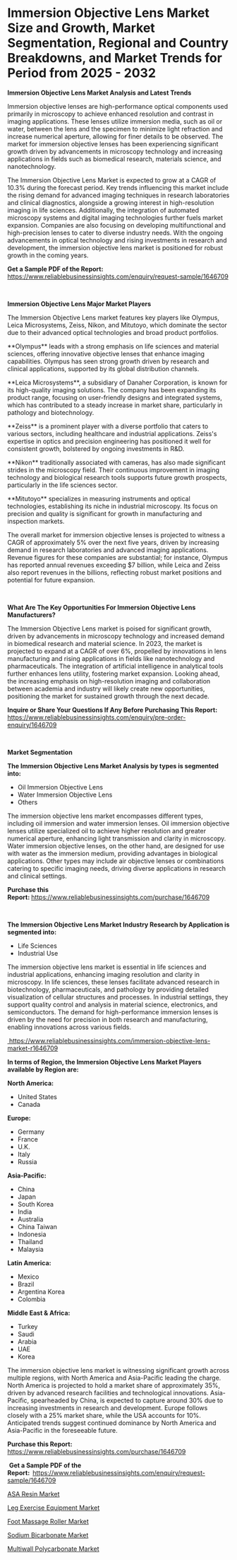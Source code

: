 <p><h1>Immersion Objective Lens Market Size and Growth, Market Segmentation, Regional and Country Breakdowns, and Market Trends for Period from 2025 -  2032</h1></p><p><strong>Immersion Objective Lens Market Analysis and Latest Trends</strong></p>
<p><p>Immersion objective lenses are high-performance optical components used primarily in microscopy to achieve enhanced resolution and contrast in imaging applications. These lenses utilize immersion media, such as oil or water, between the lens and the specimen to minimize light refraction and increase numerical aperture, allowing for finer details to be observed. The market for immersion objective lenses has been experiencing significant growth driven by advancements in microscopy technology and increasing applications in fields such as biomedical research, materials science, and nanotechnology.</p><p>The Immersion Objective Lens Market is expected to grow at a CAGR of 10.3% during the forecast period. Key trends influencing this market include the rising demand for advanced imaging techniques in research laboratories and clinical diagnostics, alongside a growing interest in high-resolution imaging in life sciences. Additionally, the integration of automated microscopy systems and digital imaging technologies further fuels market expansion. Companies are also focusing on developing multifunctional and high-precision lenses to cater to diverse industry needs. With the ongoing advancements in optical technology and rising investments in research and development, the immersion objective lens market is positioned for robust growth in the coming years.</p></p>
<p><strong>Get a Sample PDF of the Report:&nbsp;</strong> <a href="https://www.reliablebusinessinsights.com/enquiry/request-sample/1646709?utm_campaign=1873&utm_medium=2&utm_source=Github&utm_content=ia&utm_term=09022025&utm_id=immersion-objective-lens">https://www.reliablebusinessinsights.com/enquiry/request-sample/1646709</a></p>
<p>&nbsp;</p>
<p><strong>Immersion Objective Lens Major Market Players</strong></p>
<p><p>The Immersion Objective Lens market features key players like Olympus, Leica Microsystems, Zeiss, Nikon, and Mitutoyo, which dominate the sector due to their advanced optical technologies and broad product portfolios.</p><p>**Olympus** leads with a strong emphasis on life sciences and material sciences, offering innovative objective lenses that enhance imaging capabilities. Olympus has seen strong growth driven by research and clinical applications, supported by its global distribution channels.</p><p>**Leica Microsystems**, a subsidiary of Danaher Corporation, is known for its high-quality imaging solutions. The company has been expanding its product range, focusing on user-friendly designs and integrated systems, which has contributed to a steady increase in market share, particularly in pathology and biotechnology.</p><p>**Zeiss** is a prominent player with a diverse portfolio that caters to various sectors, including healthcare and industrial applications. Zeiss's expertise in optics and precision engineering has positioned it well for consistent growth, bolstered by ongoing investments in R&D.</p><p>**Nikon** traditionally associated with cameras, has also made significant strides in the microscopy field. Their continuous improvement in imaging technology and biological research tools supports future growth prospects, particularly in the life sciences sector.</p><p>**Mitutoyo** specializes in measuring instruments and optical technologies, establishing its niche in industrial microscopy. Its focus on precision and quality is significant for growth in manufacturing and inspection markets.</p><p>The overall market for immersion objective lenses is projected to witness a CAGR of approximately 5% over the next five years, driven by increasing demand in research laboratories and advanced imaging applications. Revenue figures for these companies are substantial; for instance, Olympus has reported annual revenues exceeding $7 billion, while Leica and Zeiss also report revenues in the billions, reflecting robust market positions and potential for future expansion.</p></p>
<p>&nbsp;</p>
<p><strong>What Are The Key Opportunities For Immersion Objective Lens Manufacturers?</strong></p>
<p><p>The Immersion Objective Lens market is poised for significant growth, driven by advancements in microscopy technology and increased demand in biomedical research and material science. In 2023, the market is projected to expand at a CAGR of over 6%, propelled by innovations in lens manufacturing and rising applications in fields like nanotechnology and pharmaceuticals. The integration of artificial intelligence in analytical tools further enhances lens utility, fostering market expansion. Looking ahead, the increasing emphasis on high-resolution imaging and collaboration between academia and industry will likely create new opportunities, positioning the market for sustained growth through the next decade.</p></p>
<p><strong>Inquire or Share Your Questions If Any Before Purchasing This Report:</strong> <a href="https://www.reliablebusinessinsights.com/enquiry/pre-order-enquiry/1646709?utm_campaign=1873&utm_medium=2&utm_source=Github&utm_content=ia&utm_term=09022025&utm_id=immersion-objective-lens">https://www.reliablebusinessinsights.com/enquiry/pre-order-enquiry/1646709</a></p>
<p>&nbsp;</p>
<p><strong>Market Segmentation</strong></p>
<p><strong>The Immersion Objective Lens Market Analysis by types is segmented into:</strong></p>
<p><ul><li>Oil Immersion Objective Lens</li><li>Water Immersion Objective Lens</li><li>Others</li></ul></p>
<p><p>The immersion objective lens market encompasses different types, including oil immersion and water immersion lenses. Oil immersion objective lenses utilize specialized oil to achieve higher resolution and greater numerical aperture, enhancing light transmission and clarity in microscopy. Water immersion objective lenses, on the other hand, are designed for use with water as the immersion medium, providing advantages in biological applications. Other types may include air objective lenses or combinations catering to specific imaging needs, driving diverse applications in research and clinical settings.</p></p>
<p><strong>Purchase this Report:&nbsp;</strong><a href="https://www.reliablebusinessinsights.com/purchase/1646709?utm_campaign=1873&utm_medium=2&utm_source=Github&utm_content=ia&utm_term=09022025&utm_id=immersion-objective-lens">https://www.reliablebusinessinsights.com/purchase/1646709</a></p>
<p>&nbsp;</p>
<p><strong>The Immersion Objective Lens Market Industry Research by Application is segmented into:</strong></p>
<p><ul><li>Life Sciences</li><li>Industrial Use</li></ul></p>
<p><p>The immersion objective lens market is essential in life sciences and industrial applications, enhancing imaging resolution and clarity in microscopy. In life sciences, these lenses facilitate advanced research in biotechnology, pharmaceuticals, and pathology by providing detailed visualization of cellular structures and processes. In industrial settings, they support quality control and analysis in material science, electronics, and semiconductors. The demand for high-performance immersion lenses is driven by the need for precision in both research and manufacturing, enabling innovations across various fields.</p></p>
<p><a href="https://www.reliablebusinessinsights.com/immersion-objective-lens-market-r1646709?utm_campaign=1873&utm_medium=2&utm_source=Github&utm_content=ia&utm_term=09022025&utm_id=immersion-objective-lens">&nbsp;https://www.reliablebusinessinsights.com/immersion-objective-lens-market-r1646709</a></p>
<p><strong>In terms of Region, the Immersion Objective Lens Market Players available by Region are:</strong></p>
<p>
    <p> <strong> North America: </strong>
        <ul>
            <li>United States</li>
            <li>Canada</li>
        </ul>
        </p> 
    <p> <strong> Europe: </strong>
        <ul>
            <li>Germany</li>
            <li>France</li>
            <li>U.K.</li>
            <li>Italy</li>
            <li>Russia</li>
        </ul>
        </p> 
    <p> <strong> Asia-Pacific: </strong>
        <ul>
            <li>China</li>
            <li>Japan</li>
            <li>South Korea</li>
            <li>India</li>
            <li>Australia</li>
            <li>China Taiwan</li>
            <li>Indonesia</li>
            <li>Thailand</li>
            <li>Malaysia</li>
        </ul>
        </p> 
    <p> <strong> Latin America: </strong>
        <ul>
            <li>Mexico</li>
            <li>Brazil</li>
            <li>Argentina Korea</li>
            <li>Colombia</li>
        </ul>
        </p> 
    <p> <strong> Middle East & Africa: </strong>
        <ul>
            <li>Turkey</li>
            <li>Saudi</li>
            <li>Arabia</li>
            <li>UAE</li>
            <li>Korea</li>
        </ul>
    </p>
    </p>
<p><p>The immersion objective lens market is witnessing significant growth across multiple regions, with North America and Asia-Pacific leading the charge. North America is projected to hold a market share of approximately 35%, driven by advanced research facilities and technological innovations. Asia-Pacific, spearheaded by China, is expected to capture around 30% due to increasing investments in research and development. Europe follows closely with a 25% market share, while the USA accounts for 10%. Anticipated trends suggest continued dominance by North America and Asia-Pacific in the foreseeable future.</p></p>
<p><strong>Purchase this Report: </strong><a href="https://www.reliablebusinessinsights.com/purchase/1646709?utm_campaign=1873&utm_medium=2&utm_source=Github&utm_content=ia&utm_term=09022025&utm_id=immersion-objective-lens">https://www.reliablebusinessinsights.com/purchase/1646709</a></p>
<p>&nbsp;<strong>Get a Sample PDF of the Report:&nbsp;&nbsp;</strong><a href="https://www.reliablebusinessinsights.com/enquiry/request-sample/1646709?utm_campaign=1873&utm_medium=2&utm_source=Github&utm_content=ia&utm_term=09022025&utm_id=immersion-objective-lens">https://www.reliablebusinessinsights.com/enquiry/request-sample/1646709</a></p>
<p><strong></strong></p>
<p><p><a href="https://www.linkedin.com/pulse/breaking-down-asa-resin-market-growth-9-cagr-expected-2032-iyhqc?utm_campaign=1873&utm_medium=2&utm_source=Github&utm_content=ia&utm_term=09022025&utm_id=immersion-objective-lens">ASA Resin Market</a></p><p><a href="https://github.com/tszkintruca/Market-Research-Report-List-1/blob/main/leg-exercise-equipment-market.md?utm_campaign=1873&utm_medium=2&utm_source=Github&utm_content=ia&utm_term=09022025&utm_id=immersion-objective-lens">Leg Exercise Equipment Market</a></p><p><a href="https://github.com/aidelndasse/Market-Research-Report-List-1/blob/main/foot-massage-roller-market.md?utm_campaign=1873&utm_medium=2&utm_source=Github&utm_content=ia&utm_term=09022025&utm_id=immersion-objective-lens">Foot Massage Roller Market</a></p><p><a href="https://www.linkedin.com/pulse/navigating-global-sodium-bicarbonate-market-from-trends-strategy-zej7c?utm_campaign=1873&utm_medium=2&utm_source=Github&utm_content=ia&utm_term=09022025&utm_id=immersion-objective-lens">Sodium Bicarbonate Market</a></p><p><a href="https://www.linkedin.com/pulse/multiwall-polycarbonate-market-indicators-size-regional-breakdown-z6imc?utm_campaign=1873&utm_medium=2&utm_source=Github&utm_content=ia&utm_term=09022025&utm_id=immersion-objective-lens">Multiwall Polycarbonate Market</a></p></p>
